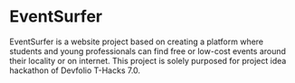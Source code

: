 # EventSurfer
EventSurfer is a website project based on creating a platform where students and young professionals can find free or low-cost events around their locality or on internet. This project is solely purposed for project idea hackathon of Devfolio T-Hacks 7.0.

